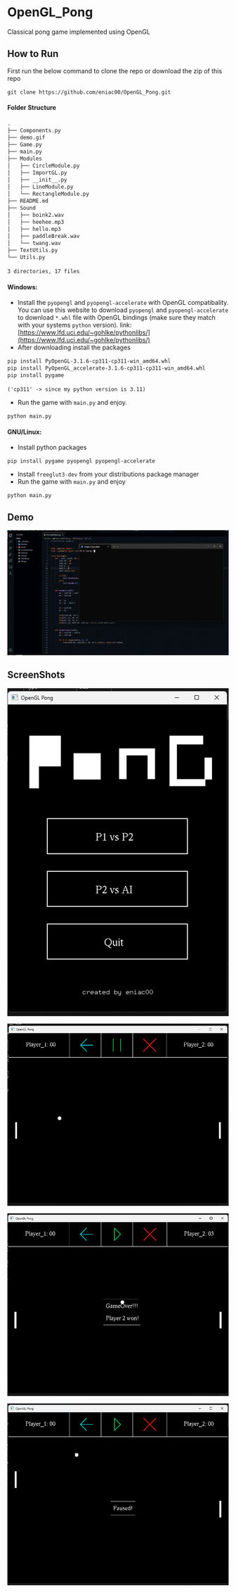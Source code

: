 # OpenGL_Pong
Classical pong game implemented using OpenGL

## How to Run
First run the below command to clone the repo or download the zip of this repo
```
git clone https://github.com/eniac00/OpenGL_Pong.git
```
#### Folder Structure
```
.
├── Components.py
├── demo.gif
├── Game.py
├── main.py
├── Modules
│   ├── CircleModule.py
│   ├── ImportGL.py
│   ├── __init__.py
│   ├── LineModule.py
│   └── RectangleModule.py
├── README.md
├── Sound
│   ├── boink2.wav
│   ├── heehee.mp3
│   ├── hello.mp3
│   ├── paddleBreak.wav
│   └── twang.wav
├── TextUtils.py
└── Utils.py

3 directories, 17 files
```
#### Windows:
* Install the `pyopengl` and `pyopengl-accelerate` with OpenGL compatibality. You can use this website to download `pyopengl` and `pyopengl-accelerate` to download `*.whl` file with OpenGL bindings (make sure they match with your systems `python` version). link: [https://www.lfd.uci.edu/~gohlke/pythonlibs/](https://www.lfd.uci.edu/~gohlke/pythonlibs/)
* After downloading install the packages
```
pip install PyOpenGL‑3.1.6‑cp311‑cp311‑win_amd64.whl
pip install PyOpenGL_accelerate‑3.1.6‑cp311‑cp311‑win_amd64.whl 
pip install pygame

('cp311' -> since my python version is 3.11)
```

* Run the  game  with `main.py` and enjoy.
```
python main.py
```

#### GNU/Linux:
* Install python packages
```
pip install pygame pyopengl pyopengl-accelerate
```
* Install `freeglut3-dev` from your distributions package manager
* Run the game with `main.py` and enjoy
```
python main.py
```

## Demo

![demo](./ScreenShots/demo.gif)

## ScreenShots
![1](./ScreenShots/pong_1.png)



![2](./ScreenShots/pong_2.png)

![3](./ScreenShots/pong_3.png)

![4](./ScreenShots/pong_4.png)

